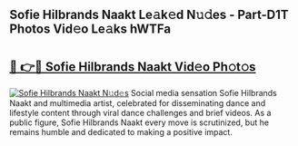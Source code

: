 ## Sofie Hilbrands Naakt Le𝚊k𝚎d N𝚞𝚍es - Part-D1T Photos Vid𝚎o Le𝚊ks hWTFa

# <h2><a href="http://fb5n0t.evod.top/?m=Sofie+Hilbrands+Naakt">🔗 👉🔴 Sofie Hilbrands Naakt Vid𝚎o Ph𝚘t𝚘s</a></h2>

[![Sofie Hilbrands Naakt N𝚞d𝚎s](https://i.imgur.com/8V9OHl7.gif)](http://fb5n0t.evod.top/?m=Sofie+Hilbrands+Naakt)
Social media sensation Sofie Hilbrands Naakt and multimedia artist, celebrated for disseminating dance and lifestyle content through viral dance challenges and brief videos. As a public figure, Sofie Hilbrands Naakt every move is scrutinized, but he remains humble and dedicated to making a positive impact. 
